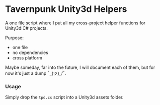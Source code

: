 # Tavernpunk Unity3d Helpers

A one file script where I put all my cross-project helper functions for Unity3d C# projects.

Purpose:

- one file
- no dependencies
- cross platform

Maybe someday, far into the future, I will document each of them, but for now it's just a dump ¯\_(ツ)_/¯.

### Usage

Simply drop the `tpd.cs` script into a Unity3d assets folder.